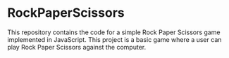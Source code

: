 # RockPaperScissors
This repository contains the code for a simple Rock Paper Scissors game implemented in JavaScript. This project is a basic game where a user can play Rock Paper Scissors against the computer.
